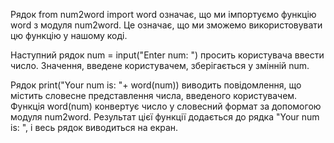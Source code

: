 Рядок from num2word import word означає, що ми імпортуємо функцію word з модуля num2word. Це означає, що ми зможемо використовувати цю функцію у нашому коді.

Наступний рядок num = input("Enter num: ") просить користувача ввести число. Значення, введене користувачем, зберігається у змінній num.

Рядок print("Your num is: "+ word(num)) виводить повідомлення, що містить словесне представлення числа, введеного користувачем. Функція word(num) конвертує число у словесний формат за допомогою модуля num2word. Результат цієї функції додається до рядка "Your num is: ", і весь рядок виводиться на екран.
